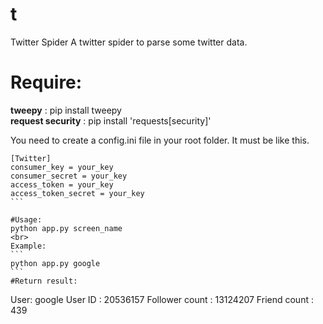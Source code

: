 # t
Twitter Spider
A twitter spider to parse some twitter data.

# Require:
<strong>tweepy</strong> : pip install tweepy<br>
<strong>request security</strong> : pip install 'requests[security]'

You need to create a config.ini file in your root folder. It must be like this.
````
[Twitter]
consumer_key = your_key
consumer_secret = your_key
access_token = your_key
access_token_secret = your_key
```

#Usage:
python app.py screen_name
<br>
Example:
```
python app.py google
```
#Return result:

````
User: google 
User ID : 20536157
Follower count : 13124207
Friend count : 439
```
